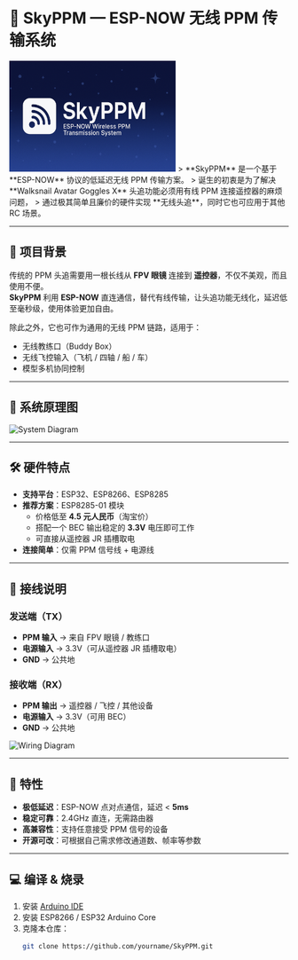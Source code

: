# 🌌 SkyPPM — ESP-NOW 无线 PPM 传输系统

<img src="docs/banner.png"  height="200" />
> **SkyPPM** 是一个基于 **ESP-NOW** 协议的低延迟无线 PPM 传输方案。  
> 诞生的初衷是为了解决 **Walksnail Avatar Goggles X** 头追功能必须用有线 PPM 连接遥控器的麻烦问题，  
> 通过极其简单且廉价的硬件实现 **无线头追**，同时它也可应用于其他 RC 场景。

---

## 📖 项目背景

传统的 PPM 头追需要用一根长线从 **FPV 眼镜** 连接到 **遥控器**，不仅不美观，而且使用不便。  
**SkyPPM** 利用 **ESP-NOW** 直连通信，替代有线传输，让头追功能无线化，延迟低至毫秒级，使用体验更加自由。

除此之外，它也可作为通用的无线 PPM 链路，适用于：

- 无线教练口（Buddy Box）
- 无线飞控输入（飞机 / 四轴 / 船 / 车）
- 模型多机协同控制

---

## 📡 系统原理图

![System Diagram](docs/system-diagram.png)

---

## 🛠 硬件特点

- **支持平台**：ESP32、ESP8266、ESP8285  
- **推荐方案**：ESP8285-01 模块  
  - 价格低至 **4.5 元人民币**（淘宝价）
  - 搭配一个 BEC 输出稳定的 **3.3V** 电压即可工作
  - 可直接从遥控器 JR 插槽取电  
- **连接简单**：仅需 PPM 信号线 + 电源线

---

## 🔌 接线说明

### 发送端（TX）
- **PPM 输入** → 来自 FPV 眼镜 / 教练口
- **电源输入** → 3.3V（可从遥控器 JR 插槽取电）
- **GND** → 公共地

### 接收端（RX）
- **PPM 输出** → 遥控器 / 飞控 / 其他设备
- **电源输入** → 3.3V（可用 BEC）
- **GND** → 公共地

![Wiring Diagram](docs/wiring-diagram.png)

---

## 🚀 特性

- **极低延迟**：ESP-NOW 点对点通信，延迟 < **5ms**
- **稳定可靠**：2.4GHz 直连，无需路由器
- **高兼容性**：支持任意接受 PPM 信号的设备
- **开源可改**：可根据自己需求修改通道数、帧率等参数

---

## 💻 编译 & 烧录

1. 安装 [Arduino IDE](https://www.arduino.cc/en/software)  
2. 安装 ESP8266 / ESP32 Arduino Core  
3. 克隆本仓库：
   ```bash
   git clone https://github.com/yourname/SkyPPM.git
